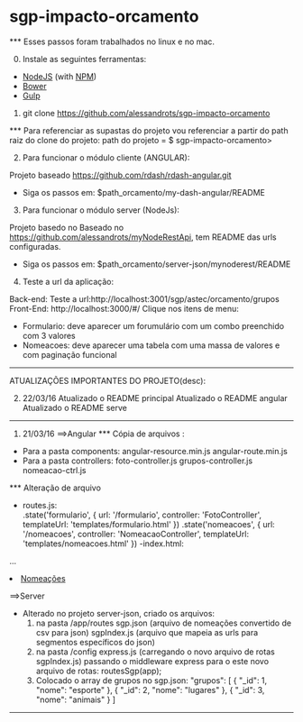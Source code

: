 # sgp-impacto-orcamento

*** Esses passos foram trabalhados no linux e no mac.

0) Instale as seguintes ferramentas:
* [NodeJS](http://nodejs.org/) (with [NPM](https://www.npmjs.org/))
* [Bower](http://bower.io)
* [Gulp](http://gulpjs.com)

1) git clone https://github.com/alessandrots/sgp-impacto-orcamento

*** Para referenciar as supastas do projeto vou referenciar a partir do path raiz do clone do projeto: 
path do projeto = $ sgp-impacto-orcamento>

2) Para funcionar o módulo cliente (ANGULAR):

Projeto baseado https://github.com/rdash/rdash-angular.git
- Siga os passos em: $path_orcamento/my-dash-angular/README

3) Para funcionar o módulo server (NodeJs):

Projeto basedo no Baseado no https://github.com/alessandrots/myNodeRestApi, tem README das urls configuradas.
- Siga os passos em: $path_orcamento/server-json/mynoderest/README

4) Teste a url da aplicação:

Back-end: Teste a url:http://localhost:3001/sgp/astec/orcamento/grupos
Front-End: http://localhost:3000/#/
Clique nos itens de menu:
- Formulario: deve aparecer um forumulário com um combo preenchido com 3 valores
- Nomeacoes: deve aparecer uma tabela com uma massa de valores e com paginação funcional





****************************************************************************************************************
ATUALIZAÇÕES IMPORTANTES DO PROJETO(desc):

2) 22/03/16
	Atualizado o README principal
	Atualizado o README angular
	Atualizado o README serve
****************************************************************************************************************
1) 21/03/16
==>Angular
*** Cópia de arquivos :
- Para a pasta components:
  	angular-resource.min.js
  	angular-route.min.js
- Para a pasta controllers:
  	foto-controller.js
  	grupos-controller.js
  	nomeacao-ctrl.js

*** Alteração de arquivo 
- routes.js:  
	.state('formulario', {
        url: '/formulario',
        controller: 'FotoController',
        templateUrl: 'templates/formulario.html'
    })
    .state('nomeacoes', {
        url: '/nomeacoes',
        controller: 'NomeacaoController',
        templateUrl: 'templates/nomeacoes.html'
    })
-index.html:
 <!-- Adicionado por causa da solução do formulario.js e do meus-servico.js -->
  <script type="text/javascript" src="components/angular-resource.min.js"></script>
  <script type="text/javascript" src="components/angular-route.min.js"></script>
  ...
  <script type="text/javascript" src="js/controllers/foto-controller.js"></script>
  <script type="text/javascript" src="js/controllers/grupos-controller.js"></script>
  <script type="text/javascript" src="js/controllers/nomeacao-ctrl.js"></script>    

  <!-- este aqui vai cair no otherwise('/') lá no routes.js -->
  <li class="sidebar-list">
    <a href="#/nomeacoes">Nomeações <span class="menu-icon fa fa-table"></span></a>
  </li>

==>Server
- Alterado no projeto server-json, criado os arquivos: 
  1) na pasta /app/routes
  	sgp.json (arquivo de nomeações convertido de csv para json)
  	sgpIndex.js (arquivo que mapeia as urls para segmentos específicos do json)
  2) na pasta /config
  	express.js (carregando o novo arquivo de rotas sgpIndex.js)
  	passando o middleware express para o este novo arquivo de rotas: routesSgp(app);
  3) Colocado o array de grupos no sgp.json:
  "grupos": [
        {
            "_id": 1,
            "nome": "esporte"
        },
        {
            "_id": 2,
            "nome": "lugares"
        },
        {
            "_id": 3,
            "nome": "animais"
        }
    ]	

****************************************************************************************************************